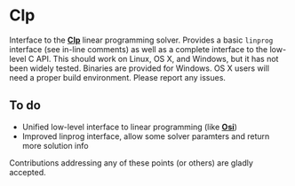 Clp
=================

Interface to the **[Clp]** linear programming solver. Provides a basic ``linprog`` interface (see in-line comments) as well as a complete interface to the low-level C API. This should work on Linux, OS X, and Windows, but it has not been widely tested. Binaries are provided for Windows. OS X users will need a proper build environment. Please report any issues. 

[Clp]: https://projects.coin-or.org/Clp

## To do

- Unified low-level interface to linear programming (like **[Osi]**)
- Improved linprog interface, allow some solver paramters and return more solution info

Contributions addressing any of these points (or others) are gladly accepted.

[Osi]: https://projects.coin-or.org/Osi
